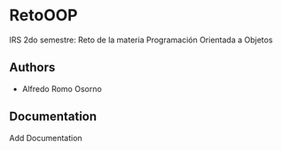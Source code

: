 # RetoOOP
IRS 2do semestre: Reto de la materia Programación Orientada a Objetos



## Authors

- Alfredo Romo Osorno

## Documentation

Add Documentation

